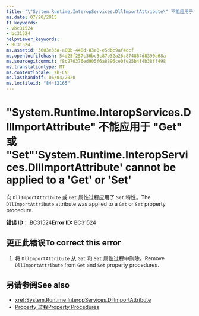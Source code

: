 ```yaml
---
title: "\"System.Runtime.InteropServices.DllImportAttribute\" 不能应用于 \"Get\" 或 \"Set\""
ms.date: 07/20/2015
f1_keywords:
- vbc31524
- bc31524
helpviewer_keywords:
- BC31524
ms.assetid: 3603e33a-a80b-448d-83e0-e5dbc9af4dcf
ms.openlocfilehash: 54d25f257c36bc3c87b32a26c874864d8390a68a
ms.sourcegitcommit: f8c270376ed905f6a8896ce0fe25b4f4b38ff498
ms.translationtype: MT
ms.contentlocale: zh-CN
ms.lasthandoff: 06/04/2020
ms.locfileid: "84412165"
---
```

# <a name="systemruntimeinteropservicesdllimportattribute-cannot-be-applied-to-a-get-or-set"></a><span data-ttu-id="2adf4-102">"System.Runtime.InteropServices.DllImportAttribute" 不能应用于 "Get" 或 "Set"</span><span class="sxs-lookup"><span data-stu-id="2adf4-102">'System.Runtime.InteropServices.DllImportAttribute' cannot be applied to a 'Get' or 'Set'</span></span>
<span data-ttu-id="2adf4-103">向 `DllImportAttribute` 或 `Get` 属性过程应用了 `Set` 特性。</span><span class="sxs-lookup"><span data-stu-id="2adf4-103">The `DllImportAttribute` attribute was applied to a `Get` or `Set` property procedure.</span></span>  
  
 <span data-ttu-id="2adf4-104">**错误 ID：** BC31524</span><span class="sxs-lookup"><span data-stu-id="2adf4-104">**Error ID:** BC31524</span></span>  
  
## <a name="to-correct-this-error"></a><span data-ttu-id="2adf4-105">更正此错误</span><span class="sxs-lookup"><span data-stu-id="2adf4-105">To correct this error</span></span>  
  
1. <span data-ttu-id="2adf4-106">将 `DllImportAttribute` 从 `Get` 和 `Set` 属性过程中删除。</span><span class="sxs-lookup"><span data-stu-id="2adf4-106">Remove `DllImportAttribute` from `Get` and `Set` property procedures.</span></span>  
  
## <a name="see-also"></a><span data-ttu-id="2adf4-107">另请参阅</span><span class="sxs-lookup"><span data-stu-id="2adf4-107">See also</span></span>

- <xref:System.Runtime.InteropServices.DllImportAttribute>
- [<span data-ttu-id="2adf4-108">Property 过程</span><span class="sxs-lookup"><span data-stu-id="2adf4-108">Property Procedures</span></span>](../programming-guide/language-features/procedures/property-procedures.md)
